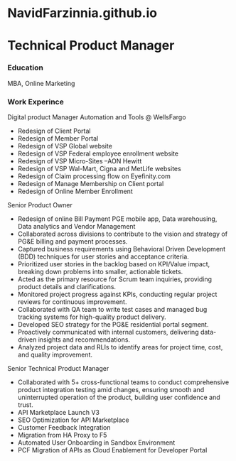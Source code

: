 # NavidFarzinnia.github.io
# Technical Product Manager

### Education 
MBA, Online Marketing

### Work Experince 
Digital product Manager Automation and Tools @ WellsFargo 
- Redesign of Client Portal
- Redesign of Member Portal
- Redesign of VSP Global website
- Redesign of VSP Federal employee enrollment website 
- Redesign of VSP Micro-Sites –AON Hewitt
- Redesign of VSP Wal-Mart, Cigna and MetLife websites
- Redesign of Claim processing flow on Eyefinity.com
- Redesign of Manage Membership on Client portal
- Redesign of Online Member Enrollment  

Senior Product Owner
- Redesign of online Bill Payment PGE mobile app, Data warehousing, Data analytics and Vendor Management
- Collaborated across divisions to contribute to the vision and strategy of PG&E billing and payment processes.
- Captured business requirements using Behavioral Driven Development (BDD) techniques for user stories and acceptance criteria.
- Prioritized user stories in the backlog based on KPI/Value impact, breaking down problems into smaller, actionable tickets.
- Acted as the primary resource for Scrum team inquiries, providing product details and clarifications.
- Monitored project progress against KPIs, conducting regular project reviews for continuous improvement.
- Collaborated with QA team to write test cases and managed bug tracking systems for high-quality product delivery.
- Developed SEO strategy for the PG&E residential portal segment.
- Proactively communicated with internal customers, delivering data-driven insights and recommendations.
- Analyzed project data and RLIs to identify areas for project time, cost, and quality improvement.

Senior Technical Product Manager
- Collaborated with 5+ cross-functional teams to conduct comprehensive product integration testing amid changes, ensuring smooth and uninterrupted operation of the product, building user confidence and trust.
- API Marketplace Launch V3
- SEO Optimization for API Marketplace
- Customer Feedback Integration
- Migration from HA Proxy to F5
- Automated User Onboarding in Sandbox Environment
- PCF Migration of APIs as Cloud Enablement for Developer Portal


